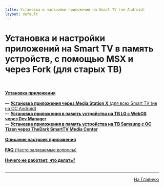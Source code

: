 ```yaml
---
title: Установка и настройки приложений на Smart TV (не Android)
layout: default
---
```

# Установка и настройки приложений на Smart TV в память устройств, с помощью MSX и через Fork (для старых ТВ)<br><br>

<a href="https://lazykpub.github.io/Lazykpub/pages/smarttv">**Установка приложения**</a><br><br>
  — <a href="subp/msx_install">**Установка приложения через Media Station X** (для всех Smart TV (не на ОС Android)</a> <br>
  — <a href="subp/lg_install">**Установка приложения в память устройства на ТВ LG с WebOS через Dev Manager**</a> <br>
  — <a href="subp/samsung_install">**Установка приложения в память устройства на ТВ Samsung с ОС Tizen через TheDark SmartTV Media Center**</a> <br><br>
<a href="subp/settings_smarttv">**Описание настроек приложения**</a> <br><br>
<a href="subp/faq_smarttv">**FAQ** (Часто задаваемые вопросы)</a> <br><br>
<a href="subp/problem_smarttv">**Ничего не работает, что делать?**</a> <br><br>


---
<p  align="right"><a href="https://lazykpub.github.io/Lazykpub">На Главную</a></p>
